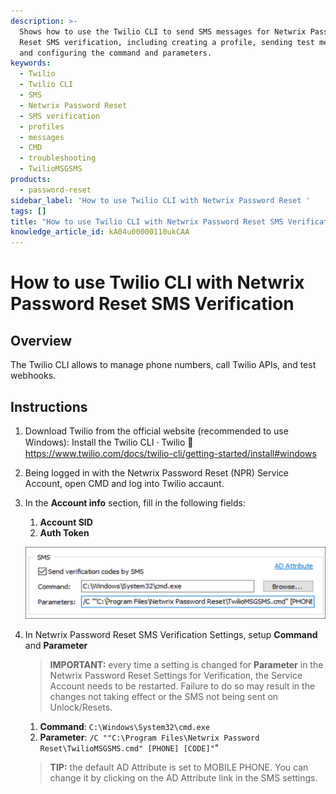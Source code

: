 ```yaml
---
description: >-
  Shows how to use the Twilio CLI to send SMS messages for Netwrix Password
  Reset SMS verification, including creating a profile, sending test messages,
  and configuring the command and parameters.
keywords:
  - Twilio
  - Twilio CLI
  - SMS
  - Netwrix Password Reset
  - SMS verification
  - profiles
  - messages
  - CMD
  - troubleshooting
  - TwilioMSGSMS
products:
  - password-reset
sidebar_label: 'How to use Twilio CLI with Netwrix Password Reset '
tags: []
title: "How to use Twilio CLI with Netwrix Password Reset SMS Verification"
knowledge_article_id: kA04u00000110ukCAA
---
```


# How to use Twilio CLI with Netwrix Password Reset SMS Verification

## Overview

The Twilio CLI allows to manage phone numbers, call Twilio APIs, and test webhooks.

## Instructions

1. Download Twilio from the official website (recommended to use Windows): Install the Twilio CLI ⸱ Twilio 🐍  
   https://www.twilio.com/docs/twilio-cli/getting-started/install#windows

2. Being logged in with the Netwrix Password Reset (NPR) Service Account, open CMD and log into Twilio accaunt.

3. In the **Account info** section, fill in the following fields:

   1. **Account SID**
   2. **Auth Token**

   ![Group 115 (1).png](./images/ka04u00000116uq_0EM4u000008LdZI.png)

8. In Netwrix Password Reset SMS Verification Settings, setup **Command** and **Parameter**

   > **IMPORTANT:** every time a setting is changed for **Parameter** in the Netwrix Password Reset Settings for Verification, the Service Account needs to be restarted. Failure to do so may result in the changes not taking effect or the SMS not being sent on Unlock/Resets.

   1. **Command**: `C:\Windows\System32\cmd.exe`
   2. **Parameter**: `/C ""C:\Program Files\Netwrix Password Reset\TwilioMSGSMS.cmd" [PHONE] [CODE]"`"

   > **TIP:** the default AD Attribute is set to MOBILE PHONE. You can change it by clicking on the AD Attribute link in the SMS settings.
